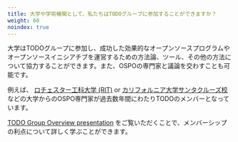 ```yaml
---
title: 大学や学術機関として、私たちはTODOグループに参加することができますか？
weight: 60
noindex: true
---
```


大学はTODOグループに参加し、成功した効果的なオープンソースプログラムやオープンソースイニシアチブを運営するための方法論、ツール、その他の方法について協力することができます。また、OSPOの専門家と議論を交わすことも可能です。

例えば、 [ロチェスター工科大学 (RIT)](https://www.rit.edu/research/open) or [カリフォルニア大学サンタクルーズ校](https://cross.ucsc.edu/) などの大学からのOSPO専門家が過去数年間にわたりTODOのメンバーとなっています。

[TODO Group Overview presentation](https://docs.google.com/presentation/d/1p4dhx0Dg8fZDO8yzp7nWC2r5WHyVH-jjSQM59lkKLdo/edit?usp=sharing) をご覧いただくことで、メンバーシップの利点について詳しく学ぶことができます。
